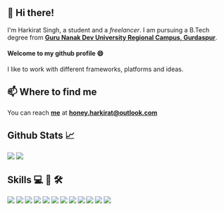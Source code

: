 ## :wave: Hi there!
I'm Harkirat Singh, a student and a _freelancer_. I am pursuing a B.Tech degree from **[Guru Nanak Dev University Regional Campus, Gurdaspur](https://www.gndurcgsp.in/)**.
#### Welcome to my github profile :smile:
I like to work with different frameworks, platforms and ideas.
## 📫 Where to find me
You can reach **[me](https://www.linkedin.com/in/harkirat-singh-7aa906187/)** at **honey.harkirat@outlook.com**
## Github Stats :chart_with_upwards_trend:
![](https://github-readme-stats.vercel.app/api/?username=HarkiratSingh7&theme=buefy") ![](https://github-readme-stats.vercel.app/api/top-langs/?username=HarkiratSingh7&theme=buefy&layout=compact")
## Skills :computer: :iphone: :hammer_and_wrench:
![](https://img.shields.io/badge/Code-C%2b%2b-informational?style=flat&logo=C%2b%2b&logoColor=white&color=298F85) ![](https://img.shields.io/badge/Code-Python-informational?style=flat&logo=Python&logoColor=white&color=298F85) ![](https://img.shields.io/badge/Code-C%23-informational?style=flat&logo=csharplang&logoColor=white&color=298F85)
![](https://img.shields.io/badge/Framework-.NET%20Core-informational?style=flat&logo=.net&logoColor=white&color=298F85) ![](https://img.shields.io/badge/Framework-Xamarin.Forms-informational?style=flat&logo=xamarin&logoColor=white&color=298F85) ![](https://img.shields.io/badge/Code-PHP-informational?style=flat&logo=PHP&logoColor=white&color=298F85) ![](https://img.shields.io/badge/Code-HTML-informational?style=flat&logo=HTML&logoColor=white&color=298F85) ![](https://img.shields.io/badge/Code-CSS-informational?style=flat&logo=CSS&logoColor=white&color=298F85) ![](https://img.shields.io/badge/Code-JavaScript-informational?style=flat&logo=javascript&logoColor=white&color=298F85) ![](https://img.shields.io/badge/Code-MySQL-informational?style=flat&logo=mysql&logoColor=white&color=298F85)
![](https://img.shields.io/badge/OS-Linux-informational?style=flat&logo=linux&logoColor=white&color=298F85) ![](https://img.shields.io/badge/OS-Windows-informational?style=flat&logo=windows&logoColor=white&color=298F85)


<!--
**HarkiratSingh7/harkiratsingh7** is a ✨ _special_ ✨ repository because its `README.md` (this file) appears on your GitHub profile.

Here are some ideas to get you started:

- 🔭 I’m currently working on ...
- 🌱 I’m currently learning ...
- 👯 I’m looking to collaborate on ...
- 🤔 I’m looking for help with ...
- 💬 Ask me about ...
- 📫 How to reach me: ...
- 😄 Pronouns: ...
- ⚡ Fun fact: ...
-->
